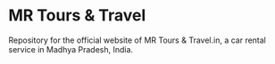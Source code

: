 # MR Tours & Travel

Repository for the official website of MR Tours & Travel.in, a car rental service in Madhya Pradesh, India.

